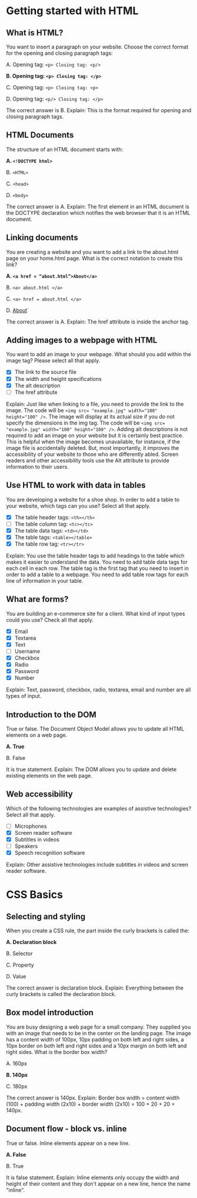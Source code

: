 # Getting started with HTML
## What is HTML?
You want to insert a paragraph on your website. Choose the correct format for the opening and closing paragraph tags:   

A. Opening tag: `<p> Closing tag: <p/>` 

**B. Opening tag: `<p> Closing tag: </p>`**

C. Opening tag: `<p> Closing tag: <p>`

D. Opening tag: `<p/> Closing tag: </p>` 

The correct answer is B. Explain: This is the format required for opening and closing paragraph tags.
## HTML Documents
The structure of an HTML document starts with:    

**A. `<!DOCTYPE html>`**

B. `<HTML>` 

C. `<head>` 

D. `<body>`

The correct answer is A. Explain: The first element in an HTML document is the DOCTYPE declaration which notifies the web browser that it is an HTML document.    
## Linking documents
You are creating a website and you want to add a link to the about.html page on your home.html page. What is the correct notation to create this link?   

**A. `<a href = “about.html”>About</a>`**

B. `<a> about.html </a>`

C. `<a> href = about.html </a>`

D. <a href = “home.html”>About</a>`

The correct answer is A. Explain: The href attribute is inside the anchor tag.  
## Adding images to a webpage with HTML
You want to add an image to your webpage. What should you add within the image tag? Please select all that apply.    

- [X] The link to the source file
- [X] The width and height specifications
- [X] The alt description
- [ ] The href attribute

Explain: Just like when linking to a file, you need to provide the link to the image. The code will be `<img src= "example.jpg" width="100" height="100" />`. The image will display at its actual size if you do not specify the dimensions in the img tag. The code will be `<img src= "example.jpg" width="100" height="100" />`. Adding alt descriptions is not required to add an image on your website but it is certainly best practice. This is helpful when the image becomes unavailable, for instance, if the image file is accidentally deleted. But, most importantly, it improves the accessibility of your website to those who are differently abled. Screen readers and other accessibility tools use the Alt attribute to provide information to their users.     
## Use HTML to work with data in tables
You are developing a website for a shoe shop. In order to add a table to your website, which tags can you use? Select all that apply.
- [X] The table header tags: `<th></th>`
- [ ] The table column tag: `<tc></tc>`
- [X] The table data tags: `<td></td>`
- [X] The table tags: `<table></table>`
- [X] The table row tag: `<tr></tr>`

Explain: You use the table header tags to add headings to the table which makes it easier to understand the data. You need to add table data tags for each cell in each row. The table tag is the first tag that you need to insert in order to add a table to a webpage. You need to add table row tags for each line of information in your table. 
## What are forms?
You are building an e-commerce site for a client. What kind of input types could you use? Check all that apply.
- [X] Email
- [X] Textarea
- [X] Text
- [ ] Username
- [X] Checkbox
- [X] Radio
- [X] Password
- [X] Number

Explain: Text, password, checkbox, radio, textarea, email and number are all types of input. 
## Introduction to the DOM
True or false. The Document Object Model allows you to update all HTML elements on a web page.

**A. True**

B. False

It is true statement. Explain: The DOM allows you to update and delete existing elements on the web page.
## Web accessibility
Which of the following technologies are examples of assistive technologies? Select all that apply.    
- [ ] Microphones
- [X] Screen reader software
- [X] Subtitles in videos
- [ ] Speakers
- [X] Speech recognition software

Explain: Other assistive technologies include subtitles in videos and screen reader software.
# CSS Basics
## Selecting and styling
When you create a CSS rule, the part inside the curly brackets is called the:

**A. Declaration block**

B. Selector

C. Property

D. Value

The correct answer is declaration block. Explain: Everything between the curly brackets is called the declaration  block.
## Box model introduction
You are busy designing a web page for a small company. They supplied you with an image that needs to be in the center on the landing page. The image has a content width of 100px, 10px padding on both left and right sides, a 10px border on both left and right sides and a 10px margin on both left and right sides. What is the border box width?

A. 160px

**B. 140px**

C. 180px

The correct answer is 140px. Explain: Border box width = content width (100) + padding width (2x10) + border width (2x10) = 100 + 20 + 20 = 140px.
## Document flow - block vs. inline
True or false. Inline elements appear on a new line.

**A. False**

B. True

It is false statement. Explain: Inline elements only occupy the width and height of their content and they don't appear on a new line, hence the name "inline". 